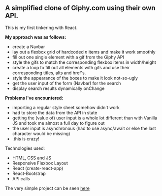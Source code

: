 ## A simplified clone of Giphy.com using their own API.

This is my first tinkering with React.

**My approach was as follows:**
- create a Navbar
- lay out a flexbox grid of hardcoded *n* items and make it work smoothly
- fill out one single element with a gif from the Giphy API
- style the gifs to match the corresponding flexbox items in width/height
- create a loop to fill out all elements with gifs and use their corresponding titles, alts and href's.
- style the appearance of the boxes to make it look not-so-ugly
- get the user input of the form (Navbar) for the search
- display search results dynamically onChange


**Problems I've encountered:**
- importing a regular style sheet somehow didn't work
- had to store the data from the API in state
- getting the (value of) user input is a whole lot different than with Vanilla JS and took me almost a full day to figure out
- the user input is asynchronous (had to use async/await or else the last character would be missing)
- .this is crazy!


Technologies used:
- HTML, CSS and JS
- Responsive Flexbox Layout
- React (create-react-app)
- React-Bootstrap
- API calls

The very simple project can be seen [here](https://giphyclone.netlify.app/)